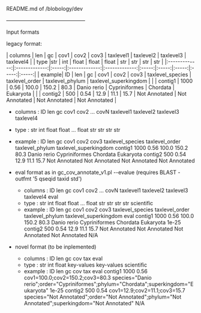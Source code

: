 README.md of /blobology/dev

––––––––––––––––––––––––––––––

Input formats

legacy format:

| columns | len | gc | cov1 | cov2 | cov3  | taxlevel1 | taxlevel2 | taxlevel3 | taxlevel4 |
| type |str | int | float | float | float | str |  str |  str | str | 
|:-------------:|:-------------:|:-----:|:-------------:|:-------------:|:-----:|:-----:|:-----:|:-----:|:-----:|
| example| ID | len | gc | cov1 | cov2 | cov3 | taxlevel_species | taxlevel_order	| taxlevel_phylum	| taxlevel_superkingdom |
| | contig1 | 1000 | 0.56 | 100.0 | 150.2 | 80.3 | Danio rerio | Cypriniformes | Chordata | Eukaryota |
| | contig2 | 500 | 0.54 | 12.9 | 11.1 | 15.7 | Not Annotated | Not Annotated | Not Annotated | Not Annotated |

  - columns : ID len gc cov1 cov2 ... covN  taxlevel1 taxlevel2 taxlevel3 taxlevel4
  - type    : str int float float ... float str  str  str  str 
  - example : ID  len gc  cov1  cov2  cov3  taxlevel_species	taxlevel_order	taxlevel_phylum	taxlevel_superkingdom
              contig1 1000  0.56  100.0 150.2 80.3  Danio rerio Cypriniformes Chordata  Eukaryota
              contig2 500 0.54  12.9  11.1  15.7  Not Annotated Not Annotated Not Annotated Not Annotated

- eval format as in gc_cov_annotate_v1.pl --evalue (requires BLAST -outfmt '5 qseqid taxid std')
  - columns : ID len gc cov1 cov2 ... covN taxlevel1 taxlevel2 taxlevel3 taxlevel4 eval
  - type    : str int float float ... float str  str  str  str scientific
  - example : ID  len gc  cov1  cov2  cov3  taxlevel_species	taxlevel_order	taxlevel_phylum	taxlevel_superkingdom eval
              contig1 1000  0.56  100.0 150.2 80.3  Danio rerio Cypriniformes Chordata  Eukaryota 1e-25
              contig2 500 0.54  12.9  11.1  15.7  Not Annotated Not Annotated Not Annotated Not Annotated N/A

- novel format (to be inplemented)
  - columns : ID len gc cov tax eval
  - type    : str  int float key-values key-values scientific
  - example : ID  len gc  cov  tax eval
              contig1 1000  0.56  cov1=100.0;cov2=150.2;cov3=80.3 species="Danio rerio";order="Cypriniformes";phylum="Chordata";superkingdom="Eukaryota"  1e-25
              contig2 500 0.54  cov1=12.9;cov2=11.1;cov3=15.7 species="Not Annotated";order="Not Annotated";phylum="Not Annotated";superkingdom="Not Annotated" N/A

